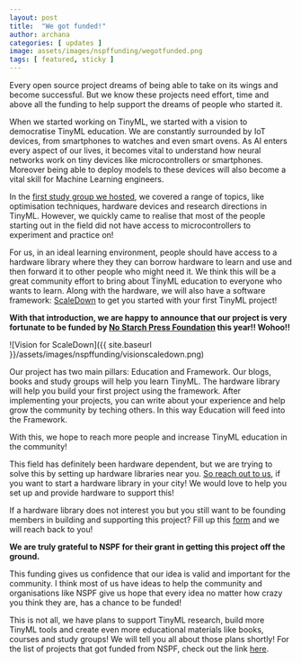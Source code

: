 ```yaml
---
layout: post
title:  "We got funded!"
author: archana
categories: [ updates ]
image: assets/images/nspffunding/wegotfunded.png
tags: [ featured, sticky ]
---
```

Every open source project dreams of being able to take on its wings and become successful. But we know these projects need effort, time and above all the funding to help support the dreams of people who started it.

When we started working on TinyML, we started with a vision to democratise TinyML education. 
We are constantly surrounded by IoT devices, from smartphones to watches and even smart ovens. As AI enters every aspect of our lives, it becomes vital to understand how neural networks work on tiny devices like microcontrollers or smartphones. Moreover being able to deploy models to these devices will also become a vital skill for Machine Learning engineers.

In the [first study group we hosted](https://github.com/scaledown-team/study-group), we covered a range of topics, like optimisation techniques, hardware devices and research directions in TinyML. 
However, we quickly came to realise that most of the people starting out in the field did not have access to microcontrollers to experiment and practice on!

For us, in an ideal learning environment, people should have access to a hardware library where they they can borrow hardware to learn and use and then forward it to other people who might need it. We think this will be a great community effort to bring about TinyML education to everyone who wants to learn. Along with the hardware, we will also have a software framework: [ScaleDown](https://scaledown-team.github.io/) to get you started with your first TinyML project!

**With that introduction, we are happy to announce that our project is very fortunate to be funded by [No Starch Press Foundation](https://nostarchfoundation.org/) this year!!
Wohoo!!**

![Vision for ScaleDown]({{ site.baseurl }}/assets/images/nspffunding/visionscaledown.png)
 
Our project has two main pillars: Education and Framework. Our blogs, books and study groups will help you learn TinyML. The hardware library will help you build your first project using the framework. After implementing your projects, you can write about your experience and help grow the community by teching others. In this way Education will feed into the Framework.

With this, we hope to reach more people and increase TinyML education in the community!

This field has definitely been hardware dependent, but we are trying to solve this by setting up hardware libraries near you. <ins>[So reach out to us](mailto:scaledown.tinyml@gmail.com)</ins>, if you want to start a hardware library in your city! We would love to help you set up and provide hardware to support this!

If a hardware library does not interest you but you still want to be founding members in building and supporting this project? Fill up this <ins>[form](https://forms.gle/uf7wxt5cLFUggpc5A)</ins> and we will reach back to you!

**We are truly grateful to NSPF for their grant in getting this project off the ground.**

This funding gives us confidence that our idea is valid and important for the community. I think most of us have ideas to help the community and organisations like NSPF give us hope that every idea no matter how crazy you think they are, has a chance to be funded!

This is not all, we have plans to support TinyML research, build more TinyML tools and create even more educational materials like books, courses and study groups! We will tell you all about those plans shortly!
For the list of projects that got funded from NSPF, check out the link [here](https://nostarchfoundation.org/2021-grant-recipients/).

